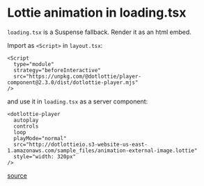 # Lottie animation in loading.tsx

`loading.tsx` is a Suspense fallback. Render it as an html embed.

Import as `<Script>` in `layout.tsx`:

```tsx
<Script
  type="module"
  strategy="beforeInteractive"
  src="https://unpkg.com/@dotlottie/player-component@2.3.0/dist/dotlottie-player.mjs"
/>
```

and use it in `loading.tsx` as a server component:

```tsx
<dotlottie-player
  autoplay
  controls
  loop
  playMode="normal"
  src="http://dotlottieio.s3-website-us-east-1.amazonaws.com/sample_files/animation-external-image.lottie"
  style="width: 320px"
/>
```

[source](https://x.com/asidorenko_/status/1876642357590016153)
